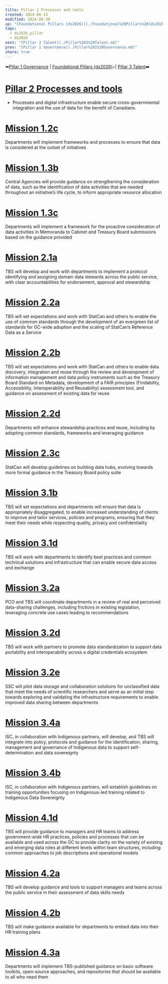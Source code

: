 ```yaml
---
title: Pillar 2 Processes and tools
created: 2024-08-13
modified: 2024-08-30
up: "[Foundational Pillars (ds2026)](./Foundational%20Pillars%20(ds2026).md)"
tags:
  - ds2026_pillar
  - ds2026
next: "[Pillar 3 Talent](./Pillar%203%20Talent.md)"
prev: "[Pillar 1 Governance](./Pillar%201%20Governance.md)"
share: true
---
```

⬅️[Pillar 1 Governance](./Pillar%201%20Governance.md) | [Foundational Pillars (ds2026)](./Foundational%20Pillars%20(ds2026).md)⤴️| [Pillar 3 Talent](./Pillar%203%20Talent.md)➡️
# [Pillar 2 Processes and tools](Pillar%202%20Processes%20and%20tools.md)

- Processes and digital infrastructure enable secure cross-governmental integration and the use of data for the benefit of Canadians.
# [Mission 1.2c](Mission%201.2c.md)
Departments will implement frameworks and processes to ensure that data is considered at the outset of initiatives

# [Mission 1.3b](Mission%201.3b.md)
Central Agencies will provide guidance on strengthening the consideration of data, such as the identification of data activities that are needed throughout an initiative’s life cycle, to inform appropriate resource allocation

# [Mission 1.3c](Mission%201.3c.md)
Departments will implement a framework for the proactive consideration of data activities in Memoranda to Cabinet and Treasury Board submissions based on the guidance provided

# [Mission 2.1a](Mission%202.1a.md)
TBS will develop and work with departments to implement a protocol identifying and assigning domain data stewards across the public service, with clear accountabilities for endorsement, approval and stewardship

# [Mission 2.2a](Mission%202.2a.md)

TBS will set expectations and work with StatCan and others to enable the use of common standards through the development of an evergreen list of standards for GC-wide adoption and the scaling of StatCan’s Reference Data as a Service

# [Mission 2.2b](Mission%202.2b.md)

TBS will set expectations and work with StatCan and others to enable data discovery, integration and reuse through the review and development of information management and data policy instruments such as the Treasury Board Standard on Metadata, development of a FAIR principles (Findability, Accessibility, Interoperability and Reusability) assessment tool, and guidance on assessment of existing data for reuse

# [Mission 2.2d](Mission%202.2d.md)
Departments will enhance stewardship practices and reuse, including by adopting common standards, frameworks and leveraging guidance


# [Mission 2.3c](Mission%202.3c.md)
StatCan will develop guidelines on building data hubs, evolving towards more formal guidance in the Treasury Board policy suite

# [Mission 3.1b](Mission%203.1b.md)
TBS will set expectations and departments will ensure that data is appropriately disaggregated, to enable increased understanding of clients to improve and tailor services, policies and programs, ensuring that they meet their needs while respecting quality, privacy and confidentiality

# [Mission 3.1d](Mission%203.1d.md)

TBS will work with departments to identify best practices and common technical solutions and infrastructure that can enable secure data access and exchange

# [Mission 3.2a](Mission%203.2a.md)
PCO and TBS will coordinate departments in a review of real and perceived data-sharing challenges, including frictions in existing legislation, leveraging concrete use cases leading to recommendations

# [Mission 3.2d](Mission%203.2d.md)

TBS will work with partners to promote data standardization to support data portability and interoperability across a digital credentials ecosystem

# [Mission 3.2e](Mission%203.2e.md)

SSC will pilot data storage and collaboration solutions for unclassified data that meet the needs of scientific researchers and serve as an initial step towards exploring and validating the infrastructure requirements to enable improved data sharing between departments

# [Mission 3.4a](Mission%203.4a.md)
ISC, in collaboration with Indigenous partners, will develop, and TBS will integrate into policy, protocols and guidance for the identification, sharing, management and governance of Indigenous data to support self-determination and data sovereignty

# [Mission 3.4b](Mission%203.4b.md)
ISC, in collaboration with Indigenous partners, will establish guidelines on training opportunities focusing on Indigenous-led training related to Indigenous Data Sovereignty

# [Mission 4.1d](Mission%204.1d.md)
TBS will provide guidance to managers and HR teams to address government-wide HR practices, policies and processes that can be available and used across the GC to provide clarity on the variety of existing and emerging data roles at different levels within team structures, including common approaches to job descriptions and operational models

# [Mission 4.2a](Mission%204.2a.md)

TBS will develop guidance and tools to support managers and teams across the public service in their assessment of data skills needs

# [Mission 4.2b](Mission%204.2b.md)
TBS will make guidance available for departments to embed data into their HR training plans

# [Mission 4.3a](Mission%204.3a.md)

Departments will implement TBS-published guidance on basic software toolkits, open-source approaches, and repositories that should be available to all who need them



